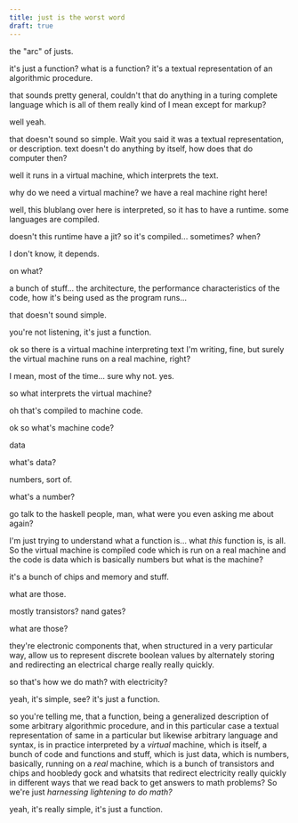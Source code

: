 ```yaml
---
title: just is the worst word
draft: true
---
```


the "arc" of justs.

it's just a function? what is a function? it's a textual representation of an
algorithmic procedure.

that sounds pretty general, couldn't that do anything in a turing complete
language which is all of them really kind of I mean except for markup?

well yeah.

that doesn't sound so simple. Wait you said it was a textual representation, or
description. text doesn't do anything by itself, how does that do computer
then?

well it runs in a virtual machine, which interprets the text.

why do we need a virtual machine? we have a real machine right here!

well, this blublang over here is interpreted, so it has to have a runtime. some
languages are compiled.

doesn't this runtime have a jit? so it's compiled... sometimes? when?

I don't know, it depends.

on what?

a bunch of stuff... the architecture, the performance characteristics of the
code, how it's being used as the program runs...

that doesn't sound simple.

you're not listening, it's just a function.

ok so there is a virtual machine interpreting text I'm writing, fine, but
surely the virtual machine runs on a real machine, right?

I mean, most of the time... sure why not. yes.

so what interprets the virtual machine?

oh that's compiled to machine code.

ok so what's machine code?

data

what's data?

numbers, sort of.

what's a number?

go talk to the haskell people, man, what were you even asking me about again?

I'm just trying to understand what a function is... what _this_ function is, is
all. So the virtual machine is compiled code which is run on a real machine and
the code is data which is basically numbers but what is the machine?

it's a bunch of chips and memory and stuff.

what are those.

mostly transistors? nand gates?

what are those?

they're electronic components that, when structured in a very particular way,
allow us to represent discrete boolean values by alternately storing and
redirecting an electrical charge really really quickly.

so that's how we do math? with electricity?

yeah, it's simple, see? it's just a function.


so you're telling me, that a function, being a generalized description of some
arbitrary algorithmic procedure, and in this particular case a textual
representation of same in a particular but likewise arbitrary language and
syntax, is in practice interpreted by a _virtual_ machine, which is itself, a
bunch of code and functions and stuff, which is just data, which is numbers,
basically, running on a _real_ machine, which is a bunch of transistors and
chips and hoobledy gock and whatsits that redirect electricity really quickly
in different ways that we read back to get answers to math problems? So we're
just _harnessing lightening to do math?_


yeah, it's really simple, it's just a function.
